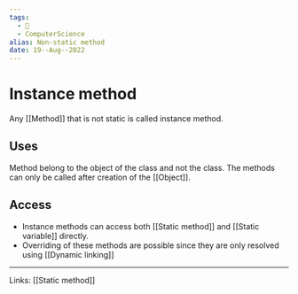 ```yaml
---
tags:
  - 🌱
  - ComputerScience 
alias: Non-static method
date: 19--Aug--2022
---
```


# Instance method

Any [[Method]] that is not static is called instance method.

## Uses
Method belong to the object of the class and not the class. The methods can only be called after creation of the [[Object]]. 

## Access
- Instance methods can access both [[Static method]] and [[Static variable]] directly.
- Overriding of these methods are possible since they are only resolved using [[Dynamic linking]]
---
Links: [[Static method]]